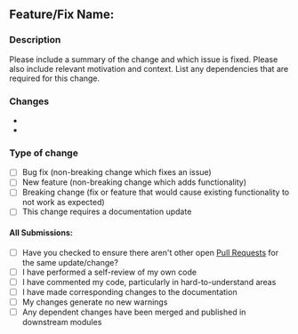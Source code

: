 ## Feature/Fix Name: 

### Description
Please include a summary of the change and which issue is fixed. Please also include relevant motivation and context. List any dependencies that are required for this change.

### Changes
  -
  -

### Type of change

* [ ] Bug fix (non-breaking change which fixes an issue)
* [ ] New feature (non-breaking change which adds functionality)
* [ ] Breaking change (fix or feature that would cause existing functionality to not work as expected)
* [ ] This change requires a documentation update

#### All Submissions:

* [ ] Have you checked to ensure there aren't other open [Pull Requests](../../../pulls) for the same update/change?
* [ ] I have performed a self-review of my own code
* [ ] I have commented my code, particularly in hard-to-understand areas
* [ ] I have made corresponding changes to the documentation
* [ ] My changes generate no new warnings
* [ ] Any dependent changes have been merged and published in downstream modules

<!-- You can erase any parts of this template not applicable to your Pull Request. -->

